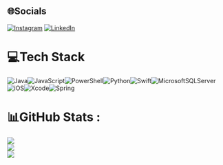 ## 🌐Socials
[![Instagram](https://img.shields.io/badge/Instagram-%23E4405F.svg?logo=Instagram&logoColor=white)](https://instagram.com/veeral_s) [![LinkedIn](https://img.shields.io/badge/LinkedIn-%230077B5.svg?logo=linkedin&logoColor=white)](www.linkedin.com/in/veeralsuthar)

# 💻Tech Stack
![Java](https://img.shields.io/badge/java-%23ED8B00.svg?style=for-the-badge&logo=java&logoColor=white)![JavaScript](https://img.shields.io/badge/javascript-%23323330.svg?style=for-the-badge&logo=javascript&logoColor=%23F7DF1E)![PowerShell](https://img.shields.io/badge/PowerShell-%235391FE.svg?style=for-the-badge&logo=powershell&logoColor=white)![Python](https://img.shields.io/badge/python-3670A0?style=for-the-badge&logo=python&logoColor=ffdd54)![Swift](https://img.shields.io/badge/swift-F54A2A?style=for-the-badge&logo=swift&logoColor=white)![MicrosoftSQLServer](https://img.shields.io/badge/Microsoft%20SQL%20Sever-CC2927?style=for-the-badge&logo=microsoft%20sql%20server&logoColor=white)![iOS](https://img.shields.io/badge/iOS-000000?style=for-the-badge&logo=ios&logoColor=white)![Xcode](https://img.shields.io/badge/Xcode-007ACC?style=for-the-badge&logo=Xcode&logoColor=white)![Spring](https://img.shields.io/badge/spring-%236DB33F.svg?style=for-the-badge&logo=spring&logoColor=white)

# 📊GitHub Stats :
![](https://github-readme-stats.vercel.app/api?username=VeeralSuthar&theme=shades-of-purple&hide_border=false&include_all_commits=false&count_private=false)<br/>
![](https://github-readme-streak-stats.herokuapp.com/?user=VeeralSuthar&theme=shades-of-purple&hide_border=false)<br/>
![](https://github-readme-stats.vercel.app/api/top-langs/?username=VeeralSuthar&theme=shades-of-purple&hide_border=false&include_all_commits=false&count_private=false&layout=compact)
